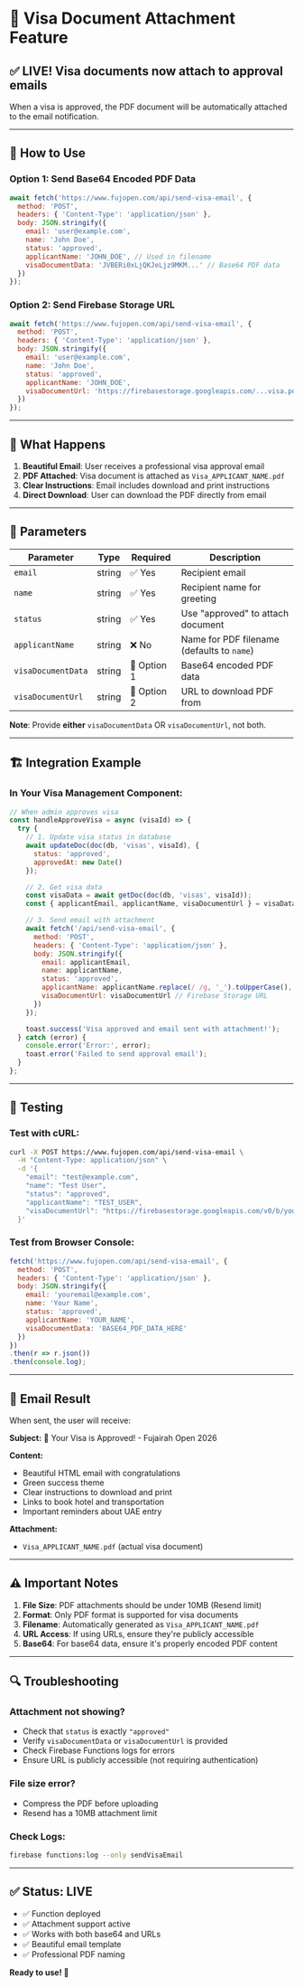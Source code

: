 # 📎 Visa Document Attachment Feature

## ✅ **LIVE! Visa documents now attach to approval emails**

When a visa is approved, the PDF document will be automatically attached to the email notification.

---

## 📧 **How to Use**

### **Option 1: Send Base64 Encoded PDF Data**

```javascript
await fetch('https://www.fujopen.com/api/send-visa-email', {
  method: 'POST',
  headers: { 'Content-Type': 'application/json' },
  body: JSON.stringify({
    email: 'user@example.com',
    name: 'John Doe',
    status: 'approved',
    applicantName: 'JOHN_DOE', // Used in filename
    visaDocumentData: 'JVBERi0xLjQKJeLjz9MKM...' // Base64 PDF data
  })
});
```

### **Option 2: Send Firebase Storage URL**

```javascript
await fetch('https://www.fujopen.com/api/send-visa-email', {
  method: 'POST',
  headers: { 'Content-Type': 'application/json' },
  body: JSON.stringify({
    email: 'user@example.com',
    name: 'John Doe',
    status: 'approved',
    applicantName: 'JOHN_DOE',
    visaDocumentUrl: 'https://firebasestorage.googleapis.com/...visa.pdf'
  })
});
```

---

## 🎯 **What Happens**

1. **Beautiful Email**: User receives a professional visa approval email
2. **PDF Attached**: Visa document is attached as `Visa_APPLICANT_NAME.pdf`
3. **Clear Instructions**: Email includes download and print instructions
4. **Direct Download**: User can download the PDF directly from email

---

## 📝 **Parameters**

| Parameter | Type | Required | Description |
|-----------|------|----------|-------------|
| `email` | string | ✅ Yes | Recipient email |
| `name` | string | ✅ Yes | Recipient name for greeting |
| `status` | string | ✅ Yes | Use "approved" to attach document |
| `applicantName` | string | ❌ No | Name for PDF filename (defaults to `name`) |
| `visaDocumentData` | string | 🔶 Option 1 | Base64 encoded PDF data |
| `visaDocumentUrl` | string | 🔶 Option 2 | URL to download PDF from |

**Note**: Provide **either** `visaDocumentData` OR `visaDocumentUrl`, not both.

---

## 🏗️ **Integration Example**

### **In Your Visa Management Component:**

```javascript
// When admin approves visa
const handleApproveVisa = async (visaId) => {
  try {
    // 1. Update visa status in database
    await updateDoc(doc(db, 'visas', visaId), {
      status: 'approved',
      approvedAt: new Date()
    });

    // 2. Get visa data
    const visaData = await getDoc(doc(db, 'visas', visaId));
    const { applicantEmail, applicantName, visaDocumentUrl } = visaData.data();

    // 3. Send email with attachment
    await fetch('/api/send-visa-email', {
      method: 'POST',
      headers: { 'Content-Type': 'application/json' },
      body: JSON.stringify({
        email: applicantEmail,
        name: applicantName,
        status: 'approved',
        applicantName: applicantName.replace(/ /g, '_').toUpperCase(),
        visaDocumentUrl: visaDocumentUrl // Firebase Storage URL
      })
    });

    toast.success('Visa approved and email sent with attachment!');
  } catch (error) {
    console.error('Error:', error);
    toast.error('Failed to send approval email');
  }
};
```

---

## 🧪 **Testing**

### **Test with cURL:**

```bash
curl -X POST https://www.fujopen.com/api/send-visa-email \
  -H "Content-Type: application/json" \
  -d '{
    "email": "test@example.com",
    "name": "Test User",
    "status": "approved",
    "applicantName": "TEST_USER",
    "visaDocumentUrl": "https://firebasestorage.googleapis.com/v0/b/your-bucket/o/visas%2Ftest.pdf?alt=media"
  }'
```

### **Test from Browser Console:**

```javascript
fetch('https://www.fujopen.com/api/send-visa-email', {
  method: 'POST',
  headers: { 'Content-Type': 'application/json' },
  body: JSON.stringify({
    email: 'youremail@example.com',
    name: 'Your Name',
    status: 'approved',
    applicantName: 'YOUR_NAME',
    visaDocumentData: 'BASE64_PDF_DATA_HERE'
  })
})
.then(r => r.json())
.then(console.log);
```

---

## 📎 **Email Result**

When sent, the user will receive:

**Subject:** 🎉 Your Visa is Approved! - Fujairah Open 2026

**Content:**
- Beautiful HTML email with congratulations
- Green success theme
- Clear instructions to download and print
- Links to book hotel and transportation
- Important reminders about UAE entry

**Attachment:**
- `Visa_APPLICANT_NAME.pdf` (actual visa document)

---

## ⚠️ **Important Notes**

1. **File Size**: PDF attachments should be under 10MB (Resend limit)
2. **Format**: Only PDF format is supported for visa documents
3. **Filename**: Automatically generated as `Visa_APPLICANT_NAME.pdf`
4. **URL Access**: If using URLs, ensure they're publicly accessible
5. **Base64**: For base64 data, ensure it's properly encoded PDF content

---

## 🔍 **Troubleshooting**

### **Attachment not showing?**
- Check that `status` is exactly `"approved"`
- Verify `visaDocumentData` or `visaDocumentUrl` is provided
- Check Firebase Functions logs for errors
- Ensure URL is publicly accessible (not requiring authentication)

### **File size error?**
- Compress the PDF before uploading
- Resend has a 10MB attachment limit

### **Check Logs:**
```bash
firebase functions:log --only sendVisaEmail
```

---

## ✅ **Status: LIVE**

- ✅ Function deployed
- ✅ Attachment support active
- ✅ Works with both base64 and URLs
- ✅ Beautiful email template
- ✅ Professional PDF naming

**Ready to use! 🚀**


